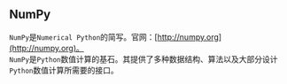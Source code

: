 ## NumPy

`NumPy`是`Numerical Python`的简写。官网：[http://numpy.org](http://numpy.org)。    
`NumPy`是`Python`数值计算的基石。其提供了多种数据结构、算法以及大部分设计`Python`数值计算所需要的接口。